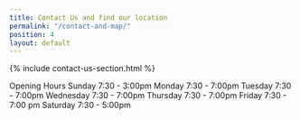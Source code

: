 ```yaml
---
title: Contact Us and find our location
permalink: "/contact-and-map/"
position: 4
layout: default
---
```


{% include contact-us-section.html %}

Opening Hours
Sunday 7:30 - 3:00pm
Monday 7:30 - 7:00pm
Tuesday 7:30 - 7:00pm
Wednesday 7:30 - 7:00pm
Thursday 7:30 - 7:00pm
Friday 7:30 - 7:00 pm
Saturday 7:30 - 5:00pm
